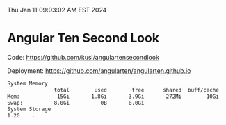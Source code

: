 Thu Jan 11 09:03:02 AM EST 2024

# Angular Ten Second Look

Code: https://github.com/kusl/angulartensecondlook

Deployment: https://github.com/angularten/angularten.github.io

```bash
System Memory
               total        used        free      shared  buff/cache   available
Mem:            15Gi       1.8Gi       3.9Gi       272Mi        10Gi        13Gi
Swap:          8.0Gi          0B       8.0Gi
System Storage
1.2G	.
